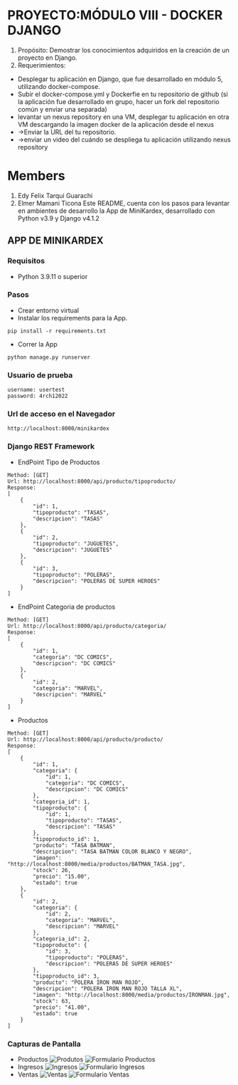 # PROYECTO:MÓDULO VIII - DOCKER DJANGO
1. Propósito: Demostrar los conocimientos adquiridos en la creación de un proyecto en
Django.
2. Requerimientos:
- Desplegar tu aplicación en Django, que fue desarrollado en módulo 5, utilizando docker-compose. 
- Subir el docker-compose.yml y Dockerfie en tu repositorio de github (si la aplicación fue desarrollado en grupo, hacer un fork del repositorio común y enviar una separada) 
- levantar un nexus repository en una VM,  desplegar tu aplicación en otra VM descargando la imagen docker de la aplicación desde el nexus
- ->Enviar la URL del tu repositorio.
- ->enviar un video del cuándo se despliega tu aplicación utilizando nexus repository


# Members
1. Edy Felix Tarqui Guarachi  
2. Elmer Mamani Ticona
Este README, cuenta con los pasos para levantar en ambientes de desarrollo la App de MiniKardex, desarrollado con Python v3.9 y Django v4.1.2

## APP DE MINIKARDEX ##
### Requisitos ###

* Python 3.9.11 o superior

### Pasos ###

* Crear entorno virtual
* Instalar los requirements para la App.
```commandline
pip install -r requirements.txt
```
* Correr la App 
```commandline
python manage.py runserver
```
### Usuario de prueba ###
```commandline
username: usertest
password: 4rch12022
```
### Url de acceso en el Navegador
```commandline
http://localhost:8000/minikardex
```
### Django REST Framework
* EndPoint Tipo de Productos
```commandline
Method: [GET]
Url: http://localhost:8000/api/producto/tipoproducto/
Response:
[
    {
        "id": 1,
        "tipoproducto": "TASAS",
        "descripcion": "TASAS"
    },
    {
        "id": 2,
        "tipoproducto": "JUGUETES",
        "descripcion": "JUGUETES"
    },
    {
        "id": 3,
        "tipoproducto": "POLERAS",
        "descripcion": "POLERAS DE SUPER HEROES"
    }
]
```
* EndPoint Categoria de productos
```commandline
Method: [GET]
Url: http://localhost:8000/api/producto/categoria/
Response:
[
    {
        "id": 1,
        "categoria": "DC COMICS",
        "descripcion": "DC COMICS"
    },
    {
        "id": 2,
        "categoria": "MARVEL",
        "descripcion": "MARVEL"
    }
]
```
* Productos
```commandline
Method: [GET]
Url: http://localhost:8000/api/producto/producto/
Response:
[
    {
        "id": 1,
        "categoria": {
            "id": 1,
            "categoria": "DC COMICS",
            "descripcion": "DC COMICS"
        },
        "categoria_id": 1,
        "tipoproducto": {
            "id": 1,
            "tipoproducto": "TASAS",
            "descripcion": "TASAS"
        },
        "tipoproducto_id": 1,
        "producto": "TASA BATMAN",
        "descripcion": "TASA BATMAN COLOR BLANCO Y NEGRO",
        "imagen": "http://localhost:8000/media/productos/BATMAN_TASA.jpg",
        "stock": 26,
        "precio": "15.00",
        "estado": true
    },
    {
        "id": 2,
        "categoria": {
            "id": 2,
            "categoria": "MARVEL",
            "descripcion": "MARVEL"
        },
        "categoria_id": 2,
        "tipoproducto": {
            "id": 3,
            "tipoproducto": "POLERAS",
            "descripcion": "POLERAS DE SUPER HEROES"
        },
        "tipoproducto_id": 3,
        "producto": "POLERA IRON MAN ROJO",
        "descripcion": "POLERA IRON MAN ROJO TALLA XL",
        "imagen": "http://localhost:8000/media/productos/IRONMAN.jpg",
        "stock": 63,
        "precio": "41.00",
        "estado": true
    }
]
```
### Capturas de Pantalla
* Productos
![Produtos](https://github.com/eajahuanca/minikardex/blob/main/capturas/Productos.JPG "Productos")
![Formulario Productos](https://github.com/eajahuanca/minikardex/blob/main/capturas/ProductoForm.JPG "Formulario de Producto")
* Ingresos
![Ingresos](https://github.com/eajahuanca/minikardex/blob/main/capturas/Ingresos.JPG "Ingresos")
![Formulario Ingresos](https://github.com/eajahuanca/minikardex/blob/main/capturas/IngresoForm.JPG "Formulario de Ingresos")
* Ventas
![Ventas](https://github.com/eajahuanca/minikardex/blob/main/capturas/Ventas.JPG "Ventas")
![Formulario Ventas](https://github.com/eajahuanca/minikardex/blob/main/capturas/VentaForm.JPG "Formulario de Ventas")
